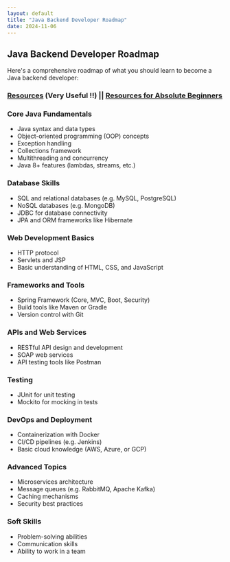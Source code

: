 ```yaml
---
layout: default
title: "Java Backend Developer Roadmap"
date: 2024-11-06
---
```


## Java Backend Developer Roadmap

Here's a comprehensive roadmap of what you should learn to become a Java backend developer:

### [Resources](resources.md) (Very Useful !!)  ||  [Resources for Absolute Beginners](absolute-beginners.md)

### Core Java Fundamentals
- Java syntax and data types
- Object-oriented programming (OOP) concepts
- Exception handling
- Collections framework
- Multithreading and concurrency
- Java 8+ features (lambdas, streams, etc.)

### Database Skills
- SQL and relational databases (e.g. MySQL, PostgreSQL)
- NoSQL databases (e.g. MongoDB)
- JDBC for database connectivity
- JPA and ORM frameworks like Hibernate

### Web Development Basics
- HTTP protocol
- Servlets and JSP
- Basic understanding of HTML, CSS, and JavaScript

### Frameworks and Tools
- Spring Framework (Core, MVC, Boot, Security)
- Build tools like Maven or Gradle
- Version control with Git

### APIs and Web Services
- RESTful API design and development
- SOAP web services
- API testing tools like Postman

### Testing
- JUnit for unit testing
- Mockito for mocking in tests

### DevOps and Deployment
- Containerization with Docker
- CI/CD pipelines (e.g. Jenkins)
- Basic cloud knowledge (AWS, Azure, or GCP)

### Advanced Topics
- Microservices architecture
- Message queues (e.g. RabbitMQ, Apache Kafka)
- Caching mechanisms
- Security best practices

### Soft Skills
- Problem-solving abilities
- Communication skills
- Ability to work in a team
